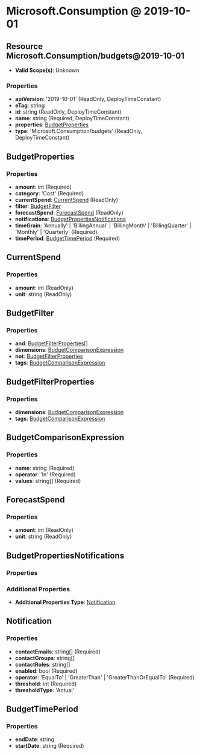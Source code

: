 # Microsoft.Consumption @ 2019-10-01

## Resource Microsoft.Consumption/budgets@2019-10-01
* **Valid Scope(s)**: Unknown
### Properties
* **apiVersion**: '2019-10-01' (ReadOnly, DeployTimeConstant)
* **eTag**: string
* **id**: string (ReadOnly, DeployTimeConstant)
* **name**: string (Required, DeployTimeConstant)
* **properties**: [BudgetProperties](#budgetproperties)
* **type**: 'Microsoft.Consumption/budgets' (ReadOnly, DeployTimeConstant)

## BudgetProperties
### Properties
* **amount**: int (Required)
* **category**: 'Cost' (Required)
* **currentSpend**: [CurrentSpend](#currentspend) (ReadOnly)
* **filter**: [BudgetFilter](#budgetfilter)
* **forecastSpend**: [ForecastSpend](#forecastspend) (ReadOnly)
* **notifications**: [BudgetPropertiesNotifications](#budgetpropertiesnotifications)
* **timeGrain**: 'Annually' | 'BillingAnnual' | 'BillingMonth' | 'BillingQuarter' | 'Monthly' | 'Quarterly' (Required)
* **timePeriod**: [BudgetTimePeriod](#budgettimeperiod) (Required)

## CurrentSpend
### Properties
* **amount**: int (ReadOnly)
* **unit**: string (ReadOnly)

## BudgetFilter
### Properties
* **and**: [BudgetFilterProperties](#budgetfilterproperties)[]
* **dimensions**: [BudgetComparisonExpression](#budgetcomparisonexpression)
* **not**: [BudgetFilterProperties](#budgetfilterproperties)
* **tags**: [BudgetComparisonExpression](#budgetcomparisonexpression)

## BudgetFilterProperties
### Properties
* **dimensions**: [BudgetComparisonExpression](#budgetcomparisonexpression)
* **tags**: [BudgetComparisonExpression](#budgetcomparisonexpression)

## BudgetComparisonExpression
### Properties
* **name**: string (Required)
* **operator**: 'In' (Required)
* **values**: string[] (Required)

## ForecastSpend
### Properties
* **amount**: int (ReadOnly)
* **unit**: string (ReadOnly)

## BudgetPropertiesNotifications
### Properties
### Additional Properties
* **Additional Properties Type**: [Notification](#notification)

## Notification
### Properties
* **contactEmails**: string[] (Required)
* **contactGroups**: string[]
* **contactRoles**: string[]
* **enabled**: bool (Required)
* **operator**: 'EqualTo' | 'GreaterThan' | 'GreaterThanOrEqualTo' (Required)
* **threshold**: int (Required)
* **thresholdType**: 'Actual'

## BudgetTimePeriod
### Properties
* **endDate**: string
* **startDate**: string (Required)

